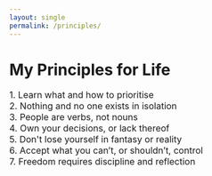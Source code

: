 ```yaml
---
layout: single
permalink: /principles/
---
```

<h1>My Principles for Life</h1>
<p style="font-size: 16px;">
1. Learn what and how to prioritise <br>
2. Nothing and no one exists in isolation <br>
3. People are verbs, not nouns <br>
4. Own your decisions, or lack thereof <br>
5. Don't lose yourself in fantasy or reality <br>
6. Accept what you can’t, or shouldn’t, control <br>
7. Freedom requires discipline and reflection  

